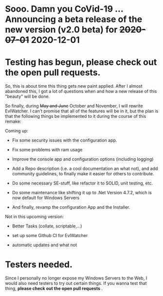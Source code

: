# Sooo. Damn you CoVid-19 ... Announcing a beta release of the new version (v2.0 beta) for ~~2020-07-01~~ 2020-12-01

# Testing has begun, please check out the open pull requests.

So, this is about time this thing gets new paint applied.
After I almost abandoned this, I got a lot of questions when and how a new release of this "beauty" will be done.

So finally, during ~~May and June~~ October and November, I will rewrite EvlWatcher. I can't promise that all of the features will be in it, but the plan is that the following things be implemented to it during the course of this remake:

Coming up:

- Fix some security issues with the configuration app. 

- Fix some problems with ram usage

- Improve the console app and configuration options (including logging)

- Add a Repo description (i.e. a cool documentation an what not), and add community guidelines, to finally make it easier for others to contribute. 

- Do some necessary SE-stuff, like refactor it to SOLID, unit testing, etc.

- Do some maintenance like shifting it up to .Net Version 4.7.2, which is now default for Windows Servers

- And finally, revamp the configuration App and the Installer.

Not in this upcoming version:

- Better Tasks (collate, scriptable,...)

- set up some Github CI for EvlWatcher

- automatic updates and what not

# Testers needed.

Since I personally no longer expose my Windows Servers to the Web, I would also need testers to try out certain things.
If you wanna test that thing, **please check out the open pull requests** .

